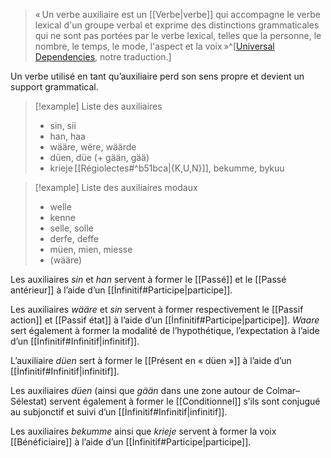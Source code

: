 > « Un verbe auxiliaire est un [[Verbe|verbe]] qui accompagne le verbe lexical d'un groupe verbal et exprime des distinctions grammaticales qui ne sont pas portées par le verbe lexical, telles que la personne, le nombre, le temps, le mode, l'aspect et la voix »^[[Universal Dependencies](https://universaldependencies.org/u/pos/AUX_.html), notre traduction.]

Un verbe utilisé en tant qu’auxiliaire perd son sens propre et devient un support grammatical.

> [!example] Liste des auxiliaires
> - sin, sii
> - han, haa
> - wääre, wëre, wäärde
> - düen, düe (+ gään, gää)
> - krieje [[Régiolectes#^b51bca|{K,U,N}]], bekumme, bykuu


> [!example] Liste des auxiliaires modaux
> - welle
> - kenne
> - selle, solle
> - derfe, deffe
> - müen, mien, miesse
> - (wääre)

Les auxiliaires *sin* et *han* servent à former le [[Passé]] et le [[Passé antérieur]] à l’aide d’un [[İnfinitif#Participe|participe]].

Les auxiliaires *wääre* et *sin* servent à former respectivement le [[Passif action]] et [[Passif état]] à l’aide d’un [[İnfinitif#Participe|participe]]. *Waare* sert également à former la modalité de l’hypothétique, l’expectation à l’aide d’un [[İnfinitif#Infinitif|infinitif]].

L’auxiliaire *düen* sert à former le [[Présent en « düen »]] à l’aide d’un [[İnfinitif#Infinitif|infinitif]].

Les auxiliaires *düen* (ainsi que *gään* dans une zone autour de Colmar–Sélestat) servent également à former le [[Conditionnel]] s’ils sont conjugué au subjonctif et suivi d’un [[İnfinitif#Infinitif|infinitif]].

Les auxiliaires _bekumme_ ainsi que _krieje_  servent à former la voix [[Bénéficiaire]] à l’aide d’un [[İnfinitif#Participe|participe]].